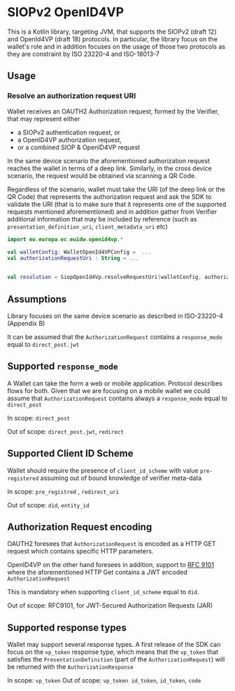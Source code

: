 # SIOPv2 OpenID4VP 

This is a Kotlin library, targeting JVM, that supports the SIOPv2 (draft 12) and OpenId4VP (draft 18) protocols.
In particular, the library focus on the wallet's role and in addition focuses on the 
usage of those two protocols as they are constraint by ISO 23220-4 and ISO-18013-7




## Usage

### Resolve an authorization request URI 

Wallet receives an OAUTH2 Authorization request, formed by the Verifier, that may represent either 

- a SIOPv2 authentication request, or 
- a OpenID4VP authorization request,  
- or a combined SIOP & OpenID4VP request

In the same device  scenario the aforementioned authorization request reaches the wallet in terms of 
a deep link. Similarly, in the cross device scenario, the request would be obtained via scanning a QR Code.

Regardless of the scenario, wallet must take the URI (of the deep link or the QR Code) that represents the 
authorization request and ask the SDK to validate the URI (that is to make sure that it represents one of the supported
requests mentioned aforementioned) and in addition gather from Verifier additional information that may be included by
reference (such as `presentation_definition_uri`, `client_metadata_uri` etc)

```kotlin
import eu.europa.ec.euidw.openid4vp.*

val walletConfig: WalletOpenId4VPConfig =  ...
val authorizationRequestUri : String = ...


val resolution = SiopOpenId4Vp.resolveRequestUri(walletConfig, authorizationRequestUri) 

```






## Assumptions

Library focuses on the same device scenario as described in ISO-23220-4 (Appendix B)

It can be assumed that the `AuthorizationRequest` contains a `response_mode`
equal to `direct_post.jwt`

## Supported `response_mode`

A Wallet can take the form a web or mobile application.
Protocol describes flows for both. Given that we are focusing on a mobile wallet we could
assume that `AuthorizationRequest` contains always a `response_mode` equal to `direct_post`

In scope: `direct_post`

Out of scope: `direct_post.jwt`, `redirect`

## Supported Client ID Scheme

Wallet should require the presence of `client_id_scheme` with value
`pre-registered` assuming out of bound knowledge of verifier meta-data

In scope: `pre_registred` , `redirect_uri`

Out of scope: `did`, `entity_id`

## Authorization Request encoding

OAUTH2 foresees that `AuthorizationRequest` is encoded as a HTTP GET
request which contains specific HTTP parameters.

OpenID4VP on the other hand foresees in addition, support to
[RFC 9101](https://www.rfc-editor.org/rfc/rfc9101.html#request_object) where
the aforementioned HTTP Get contains a JWT encoded `AuthorizationRequest`

This is mandatory when supporting `client_id_scheme` equal to `did`.

Out of scope: RFC9101, for JWT-Secured Authorization Requests (JAR)


## Supported response types

Wallet may support several response types. A first release of the SDK
can focus on the `vp_token` response type, which means that the `vp_token`
that satisfies the `PresentationDefinition` (part of the `AuthorizationRequest`)
will be returned with the `AuthorizationResponse`

In scope: `vp_token`
Out of scope: `vp_token id_token`, `id_token`, `code`
